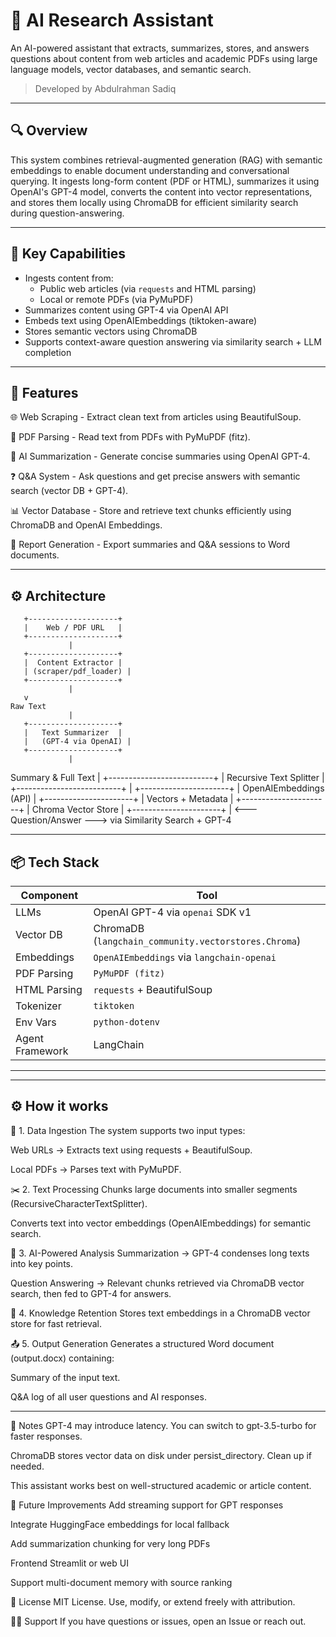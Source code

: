 # 🧠 AI Research Assistant

An AI-powered assistant that extracts, summarizes, stores, and answers questions about content from web articles and academic PDFs using large language models, vector databases, and semantic search.

> Developed by Abdulrahman Sadiq

---

## 🔍 Overview

This system combines retrieval-augmented generation (RAG) with semantic embeddings to enable document understanding and conversational querying. It ingests long-form content (PDF or HTML), summarizes it using OpenAI's GPT-4 model, converts the content into vector representations, and stores them locally using ChromaDB for efficient similarity search during question-answering.

---

## 🧠 Key Capabilities

- Ingests content from:
  - Public web articles (via `requests` and HTML parsing)
  - Local or remote PDFs (via PyMuPDF)
- Summarizes content using GPT-4 via OpenAI API
- Embeds text using OpenAIEmbeddings (tiktoken-aware)
- Stores semantic vectors using ChromaDB
- Supports context-aware question answering via similarity search + LLM completion
  

---

## 🚀 Features
🌐 Web Scraping - Extract clean text from articles using BeautifulSoup.

📄 PDF Parsing - Read text from PDFs with PyMuPDF (fitz).

🧠 AI Summarization - Generate concise summaries using OpenAI GPT-4.

❓ Q&A System - Ask questions and get precise answers with semantic search (vector DB + GPT-4).

📊 Vector Database - Store and retrieve text chunks efficiently using ChromaDB and OpenAI Embeddings.

📝 Report Generation - Export summaries and Q&A sessions to Word documents.

---

## ⚙️ Architecture

       +--------------------+
       |    Web / PDF URL   |
       +--------------------+
                 |
       +--------------------+
       |  Content Extractor |
       | (scraper/pdf_loader) |
       +--------------------+
                 |
       v
    Raw Text
                 |
       +--------------------+
       |   Text Summarizer  |
       |   (GPT-4 via OpenAI) |
       +--------------------+
                 |
   Summary & Full Text
                 |
       +--------------------------+
       |   Recursive Text Splitter |
       +--------------------------+
                 |
       +----------------------+
       | OpenAIEmbeddings (API) |
       +----------------------+
                 |
     Vectors + Metadata
                 |
       +----------------------+
       |  Chroma Vector Store |
       +----------------------+
                 |
       <--- Question/Answer --->
       via Similarity Search + GPT-4

---

## 📦 Tech Stack

| Component | Tool |
|----------|------|
| LLMs      | OpenAI GPT-4 via `openai` SDK v1 |
| Vector DB | ChromaDB (`langchain_community.vectorstores.Chroma`) |
| Embeddings | `OpenAIEmbeddings` via `langchain-openai` |
| PDF Parsing | `PyMuPDF (fitz)` |
| HTML Parsing | `requests` + BeautifulSoup |
| Tokenizer | `tiktoken` |
| Env Vars | `python-dotenv` |
| Agent Framework | LangChain |

---




---
## ⚙️ How it works

📂 1. Data Ingestion
The system supports two input types:

Web URLs → Extracts text using requests + BeautifulSoup.

Local PDFs → Parses text with PyMuPDF.

✂️ 2. Text Processing
Chunks large documents into smaller segments (RecursiveCharacterTextSplitter).

Converts text into vector embeddings (OpenAIEmbeddings) for semantic search.

🧠 3. AI-Powered Analysis
Summarization → GPT-4 condenses long texts into key points.

Question Answering → Relevant chunks retrieved via ChromaDB vector search, then fed to GPT-4 for answers.

💾 4. Knowledge Retention
Stores text embeddings in a ChromaDB vector store for fast retrieval.

📤 5. Output Generation
Generates a structured Word document (output.docx) containing:

Summary of the input text.

Q&A log of all user questions and AI responses.

---

📌 Notes
GPT-4 may introduce latency. You can switch to gpt-3.5-turbo for faster responses.

ChromaDB stores vector data on disk under persist_directory. Clean up if needed.

This assistant works best on well-structured academic or article content.

🧱 Future Improvements
Add streaming support for GPT responses

Integrate HuggingFace embeddings for local fallback

Add summarization chunking for very long PDFs

Frontend Streamlit or web UI

Support multi-document memory with source ranking

📝 License
MIT License. Use, modify, or extend freely with attribution.

🙋‍♂️ Support
If you have questions or issues, open an Issue or reach out.


